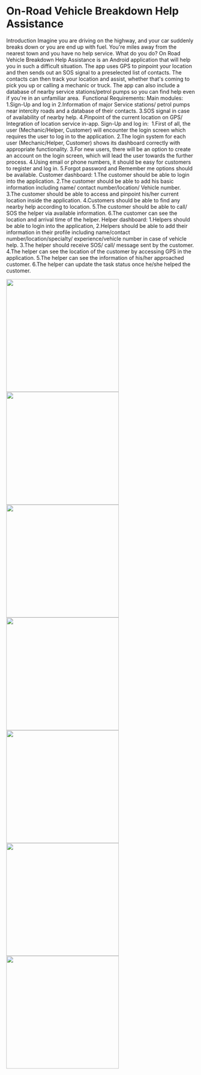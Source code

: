 # On-Road Vehicle Breakdown Help Assistance

Introduction
Imagine you are driving on the highway, and your car suddenly breaks down or you are end up with fuel. You're miles away from the nearest town and you have no help service. What do you do?
On Road Vehicle Breakdown Help Assistance is an Android application that will help you in such a difficult situation. The app uses GPS to pinpoint your location and then sends out an SOS signal to a preselected list of contacts. The contacts can then track your location and assist, whether that's coming to pick you up or calling a mechanic or truck. The app can also include a database of nearby service stations/petrol pumps so you can find help even if you're in an unfamiliar area. 
Functional Requirements:
Main modules:
1.Sign-Up and log in
2.Information of major Service stations/ petrol pumps near intercity roads and a database of their contacts.
3.SOS signal in case of availability of nearby help.
4.Pinpoint of the current location on GPS/ Integration of location service in-app.
Sign-Up and log in: 
1.First of all, the user (Mechanic/Helper, Customer) will encounter the login screen which requires the user to log in to the application.
2.The login system for each user (Mechanic/Helper, Customer) shows its dashboard correctly with appropriate functionality.
3.For new users, there will be an option to create an account on the login screen, which will lead the user towards the further process. 
4.Using email or phone numbers, it should be easy for customers to register and log in.
5.Forgot password and Remember me options should be available.
Customer dashboard:
1.The customer should be able to login into the application.
2.The customer should be able to add his basic information including name/ contact number/location/ Vehicle number. 
3.The customer should be able to access and pinpoint his/her current location inside the application.
4.Customers should be able to find any nearby help according to location.
5.The customer should be able to call/ SOS the helper via available information.
6.The customer can see the location and arrival time of the helper.
Helper dashboard:
1.Helpers should be able to login into the application,
2.Helpers should be able to add their information in their profile including name/contact number/location/specialty/ experience/vehicle number in case of vehicle help.
3.The helper should receive SOS/ call/ message sent by the customer.
4.The helper can see the location of the customer by accessing GPS in the application.
5.The helper can see the information of his/her approached customer.
6.The helper can update the task status once he/she helped the customer.

<img src="https://github.com/user-attachments/assets/0001e614-41dc-49fc-9f2e-17a1a1315ff6" width="300dp">  <img src="https://github.com/user-attachments/assets/8ea4c179-902d-49d0-a681-572db38c5d47" width="300dp">  <img src="https://github.com/user-attachments/assets/f9b5fb73-18a6-4647-b79e-5dd0267e555e" width="300dp">
<img src="https://github.com/user-attachments/assets/5c7b70d6-6b27-4881-9d89-f3e14a2b3672" width="300dp">  <img src="https://github.com/user-attachments/assets/5062dcc3-accc-431e-ba09-761c8b5e5876" width="300dp">  <img src="https://github.com/user-attachments/assets/cda7252d-bc99-4121-9a38-52d2d8356085
" width="300dp"><img src="https://github.com/user-attachments/assets/5ca1179f-1cae-4647-8ba0-34712deda470
" width="300dp">
